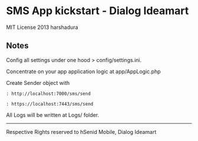 SMS App kickstart - Dialog Ideamart
==================================

MIT License 2013 harshadura

Notes
-----

Config all settings under one hood > config/settings.ini.

Concentrate on your app application logic at app/AppLogic.php

Create Sender object with

    : http://localhost:7000/sms/send

    : https://localhost:7443/sms/send

All Logs will be written at Logs/ folder.
__________
Respective Rights reserved to hSenid Mobile, Dialog Ideamart
